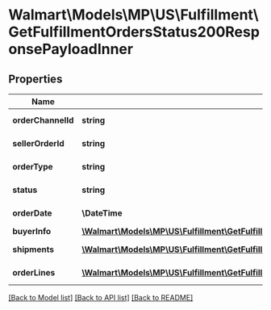 # Walmart\Models\MP\US\Fulfillment\GetFulfillmentOrdersStatus200ResponsePayloadInner

## Properties

Name | Type | Description | Notes
------------ | ------------- | ------------- | -------------
**orderChannelId** | **string** | orderChannelId of the order | [optional]
**sellerOrderId** | **string** | sellerOrderId of the order | [optional]
**orderType** | **string** | order type of the order | [optional]
**status** | **string** | status of the order | [optional]
**orderDate** | **\DateTime** | createDate of the order | [optional]
**buyerInfo** | [**\Walmart\Models\MP\US\Fulfillment\GetFulfillmentOrdersStatus200ResponsePayloadInnerBuyerInfo**](GetFulfillmentOrdersStatus200ResponsePayloadInnerBuyerInfo.md) |  | [optional]
**shipments** | [**\Walmart\Models\MP\US\Fulfillment\GetFulfillmentOrdersStatus200ResponsePayloadInnerShipmentsInner[]**](GetFulfillmentOrdersStatus200ResponsePayloadInnerShipmentsInner.md) | createDate of the order | [optional]
**orderLines** | [**\Walmart\Models\MP\US\Fulfillment\GetFulfillmentOrdersStatus200ResponsePayloadInnerOrderLinesInner[]**](GetFulfillmentOrdersStatus200ResponsePayloadInnerOrderLinesInner.md) | order lines details | [optional]


[[Back to Model list]](./) [[Back to API list]](../../../../../README.md#supported-apis) [[Back to README]](../../../../../README.md)
